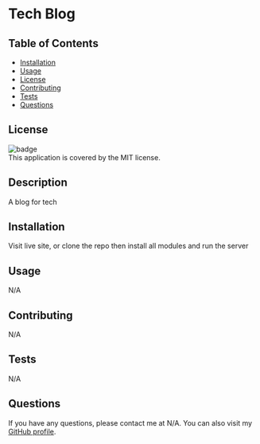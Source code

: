 
  # Tech Blog

  ## Table of Contents

  - [Installation](#installation)
  - [Usage](#usage)
  - [License](#license)
  - [Contributing](#contributing)
  - [Tests](#tests)
  - [Questions](#questions)

  ## License
  ![badge](https://img.shields.io/badge/license-MIT-brightgreen)
  <br />
  This application is covered by the MIT license.

  ## Description
  A blog for tech

  ## Installation
  Visit live site, or clone the repo then install all modules and run the server

  ## Usage
  N/A

  ## Contributing
  N/A

  ## Tests
  N/A

  ## Questions
  If you have any questions, please contact me at N/A. You can also visit my [GitHub profile](https://github.com/PhishWasHere/).
  